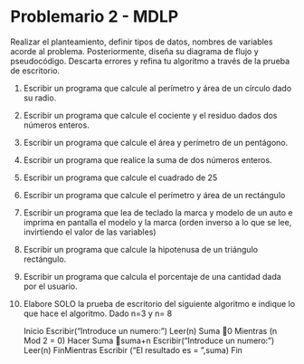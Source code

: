 # Problemario 2 - MDLP

Realizar el planteamiento, definir tipos de datos, nombres de variables acorde al problema. Posteriormente, diseña su diagrama de flujo y pseudocódigo. Descarta errores y refina tu algoritmo a través de la prueba de escritorio.

1. Escribir un programa que calcule al perímetro y área de un círculo dado su radio.
2. Escribir un programa que calcule el cociente y el residuo dados dos números enteros.
3. Escribir un programa que calcule el área y perímetro de un pentágono.
4. Escribir un programa que realice la suma de dos números enteros.
5. Escribir un programa que calcule el cuadrado de 25
6. Escribir un programa que calcule el perímetro y área de un rectángulo
7. Escribir un programa que lea de teclado la marca y modelo de un auto e imprima en 
pantalla el modelo y la marca (orden inverso a lo que se lee, invirtiendo el valor de las 
variables)
8. Escribir un programa que calcule la hipotenusa de un triángulo rectángulo.
9. Escribir un programa que calcula el porcentaje de una cantidad dada por el usuario.
10. Elabore SOLO la prueba de escritorio del siguiente algoritmo e indique lo que hace el
algoritmo.
	Dado n=3 y n= 8
	
	Inicio 
		Escribir(“Introduce un numero:”) 
		Leer(n) 
		Suma 0 
		Mientras (n Mod 2 = 0) Hacer 
			Suma suma+n 
			Escribir(“Introduce un numero:”) 
			Leer(n) 
		FinMientras
		Escribir (“El resultado es = ”,suma) 
	Fin	
